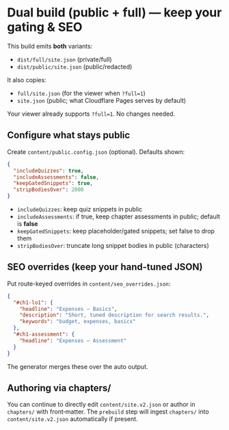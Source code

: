 # Dual build (public + full) — keep your gating & SEO

This build emits **both** variants:
- `dist/full/site.json` (private/full)
- `dist/public/site.json` (public/redacted)

It also copies:
- `full/site.json`  (for the viewer when `?full=1`)
- `site.json`       (public; what Cloudflare Pages serves by default)

Your viewer already supports `?full=1`. No changes needed.

## Configure what stays public

Create `content/public.config.json` (optional). Defaults shown:

```json
{
  "includeQuizzes": true,
  "includeAssessments": false,
  "keepGatedSnippets": true,
  "stripBodiesOver": 2000
}
```

- `includeQuizzes`: keep quiz snippets in public
- `includeAssessments`: if true, keep chapter assessments in public; default is **false**
- `keepGatedSnippets`: keep placeholder/gated snippets; set false to drop them
- `stripBodiesOver`: truncate long snippet bodies in public (characters)

## SEO overrides (keep your hand-tuned JSON)

Put route-keyed overrides in `content/seo_overrides.json`:

```json
{
  "#ch1-lo1": {
    "headline": "Expenses — Basics",
    "description": "Short, tuned description for search results.",
    "keywords": "budget, expenses, basics"
  },
  "#ch1-assessment": {
    "headline": "Expenses — Assessment"
  }
}
```

The generator merges these over the auto output.

## Authoring via chapters/

You can continue to directly edit `content/site.v2.json` or author in `chapters/` with front‑matter. The `prebuild` step will ingest `chapters/` into `content/site.v2.json` automatically if present.
